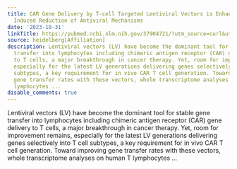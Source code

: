 ```yaml
---
title: CAR Gene Delivery by T-cell Targeted Lentiviral Vectors is Enhanced by Rapamycin
  Induced Reduction of Antiviral Mechanisms
date: '2023-10-31'
linkTitle: https://pubmed.ncbi.nlm.nih.gov/37904721/?utm_source=curl&utm_medium=rss&utm_campaign=pubmed-2&utm_content=1FakS-2QOkCT8HsMOQP1bCRQ4YzyumYOmxmF0moLsQ3dFB1E9V&fc=20220326224207&ff=20231031181051&v=2.17.9.post6+86293ac
source: heidelberg[Affiliation]
description: Lentiviral vectors (LV) have become the dominant tool for stable gene
  transfer into lymphocytes including chimeric antigen receptor (CAR) gene delivery
  to T cells, a major breakthrough in cancer therapy. Yet, room for improvement remains,
  especially for the latest LV generations delivering genes selectively into T cell
  subtypes, a key requirement for in vivo CAR T cell generation. Toward improving
  gene transfer rates with these vectors, whole transcriptome analyses on human T
  lymphocytes ...
disable_comments: true
---
```

Lentiviral vectors (LV) have become the dominant tool for stable gene transfer into lymphocytes including chimeric antigen receptor (CAR) gene delivery to T cells, a major breakthrough in cancer therapy. Yet, room for improvement remains, especially for the latest LV generations delivering genes selectively into T cell subtypes, a key requirement for in vivo CAR T cell generation. Toward improving gene transfer rates with these vectors, whole transcriptome analyses on human T lymphocytes ...